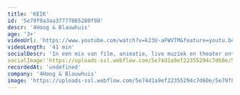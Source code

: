 ```yaml
---
title: 'KEIK'
id: '5e79f9a3aa37777865280f98'
descr: '4Hoog & Blauwhuis'
age: '3+'
videoUrl: 'https://www.youtube.com/watch?v=k23U-aFWVTM&feature=youtu.be',
videoLength: '41 min'
socialDescr: 'In een mix van film, animatie, live muziek en theater ontstaat een woordeloos spel tussen acteurs op het podium en acteurs op het witte doek. Ze creëren de illusie van een bizarre en wondere wereld. Live pianomuziek vult de zaal en zet de toon. Een streling voor oog en oor!'
socialImage:'https://uploads-ssl.webflow.com/5e74d1a9ef22355294c7d60e/5e79f870abf2d41de9bf0596_4hoog_KEIK.jpg'
recordedAt: 'undefined'
company: '4Hoog & Blauwhuis'
image: 'https://uploads-ssl.webflow.com/5e74d1a9ef22355294c7d60e/5e79f870abf2d41de9bf0596_4hoog_KEIK.jpg'
---
```

